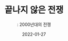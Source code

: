 ---
title: "끝나지 않은 전쟁"
subtitle: ": 2000년대의 전쟁"
date: 2022-01-27
summary: "새 천년의 문이 열린 직후 전쟁의 포화 소리가 울려 퍼졌던 아프가니스탄과 이라크. 전쟁을 치르는 동안은 물론이고 미국의 종전 선언 후에도 여성들의 고통은 계속되고 있다. 미군을 포함한 점령군의 현지 여성에 대한 강간, 포로 수용소에서의 성고문 범죄는 세계를 경악시켰고, 경찰과 군부는 인권활동가와 사회활동에 참여하고자 하는 여성들을 성폭행했다. 지금도 여성들은 일상에서 생명과 안전에 위험을 느끼며 살아가고 있다."
weight: 2
image: https://wwm3.s3.ap-northeast-2.amazonaws.com/exhibition/ex-03/상설관/상설관1+오른편/2-4.442508.jpg
layout: view01
resources:
- partial_layout: diagonal-2
  components: 
  - name: 아프가니스탄 여성
    params:
      icon: photo
    src: https://wwm3.s3.ap-northeast-2.amazonaws.com/exhibition/ex-03/상설관/상설관1+오른편/2-4.442508.jpg
    description: ©UN PHOTO/Luke Powell
    target: /items/ex-03/상설관/상설관1-오른편/2-4.442508
  - name: 레바논 난민 여성과 어린이들 그리고 노인의 모습
    params:
      icon: photo
    src: https://wwm3.s3.ap-northeast-2.amazonaws.com/exhibition/ex-03/상설관/상설관1+오른편/2-5.130587.jpg
    description: ©UN PHOTO/John Isaac
    target: /items/ex-03/상설관/상설관1-오른편/2-5.130587
- partial_layout: diagonal-2
  components: 
  - name: 전쟁에서 남편을 잃은 채 이슬람 사원 앞에서 구걸하고 있는 아프가니스탄 여성들
    params:
      icon: photo
    src: https://wwm3.s3.ap-northeast-2.amazonaws.com/exhibition/ex-03/상설관/상설관1+오른편/2-11..jpg
    description: ©김재명
    target: /items/ex-03/상설관/상설관1-오른편/2-11
  - name: 파키스탄 국경 지대의 난민 캠프에서 아이를 안고 서있는 아프가니스탄 여성
    params:
      icon: photo
    src: https://wwm3.s3.ap-northeast-2.amazonaws.com/exhibition/ex-03/상설관/상설관1+오른편/2-8.84629.jpg
    description: ©UN PHOTO/Luke Powell
    target: /items/ex-03/상설관/상설관1-오른편/2-8.84629
- partial_layout: full-1
  components: 
    - name:
      description: 특히 이슬람 지역에서 성폭행을 당한 여성들은 이른바 '명예살인'등 극단적인 사회적 오명과 살해 위험까지 뒤따르고 있기 때문에 그 피해를 드러내는 것조차 매우 힘든 일이다. 이스라엘의 점령 후 유혈분쟁이 끊이지 않고 있는 팔레스타인에서도 여성들의 고통은 계속되고 있다. 이스라엘의 억압과 봉쇄가 계속되는 가운데 일상을 감싸고 있는 전쟁의 기운과 극심한 빈곤은 가정폭력의 급증으로도 이어졌고, 유혈사태로 남편을 잃은 많은 여성들의 생계유지 또한 심각한 문제가 되고 있다.
- partial_layout: full-1
  components: 
    - name: 이스라엘군의 불도저에 집을 잃고 슬퍼하는 팔레스타인 여성과 두 아들
      params:
        icon: photo
      src: https://wwm3.s3.ap-northeast-2.amazonaws.com/exhibition/ex-03/상설관/상설관1+오른편/2-4.1.jpg
      description: ©김재명
      target: /items/ex-03/상설관/상설관1-오른편/2-4.1
- partial_layout: full-1
  components: 
    - name: 아프가니스탄 여성들의 이야기
      description: 아프가니스탄에서 총기(gun)문화는 깊숙이 자리잡았습니다. 마치 무법천지처럼 여성과 소녀들은 납치와 성폭력, 협박의 위험에 시달립니다. 여자 아이가 '처녀성'을 빼앗기면 그 아이는 더 이상 가치가 없어집니다. 그래서 딸이 무장괴한에게 강간당한 사실을 알게 되면 그 가족은 강간범에게 딸과 결혼해 달라고 부탁합니다.          
---